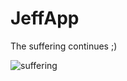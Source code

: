 # JeffApp
The suffering continues ;)


![suffering](http://db.deadvcr.com/caps/2018-03-30_13-47-36.gif "Suffering")
